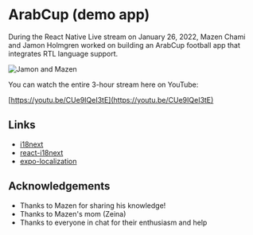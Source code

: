# ArabCup (demo app)

During the React Native Live stream on January 26, 2022, Mazen Chami and Jamon Holmgren worked on building an ArabCup football app that integrates RTL language support.

![Jamon and Mazen](https://user-images.githubusercontent.com/1479215/151238844-874276ae-fa7b-4216-9106-858c5cadaf23.png)

You can watch the entire 3-hour stream here on YouTube:

[https://youtu.be/CUe9IQeI3tE](https://youtu.be/CUe9IQeI3tE)

## Links

- [i18next](https://github.com/i18next/i18next)
- [react-i18next](https://github.com/i18next/react-i18next)
- [expo-localization](https://github.com/expo/expo/tree/master/packages/expo-localization)

## Acknowledgements

- Thanks to Mazen for sharing his knowledge!
- Thanks to Mazen's mom (Zeina)
- Thanks to everyone in chat for their enthusiasm and help
